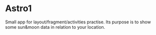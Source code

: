 # Astro1
Small app for layout/fragment/activities practise. Its purpose is to show some sun&amp;moon data in relation to your location. 
